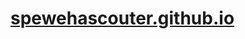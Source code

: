 # <a href="https://www.google.com/url?q=https%3A%2F%2Fspewehascouter.blogspot.com%2F&sa=D&sntz=1&usg=AOvVaw3jWeJSTAgcX6h5PLCBoEGS">spewehascouter.github.io</a>
